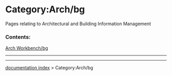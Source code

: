 # Category:Arch/bg
Pages relating to Architectural and Building Information Management

### Contents:

[Arch Workbench/bg](Arch_Workbench/bg.md)

_ _ _

---
[documentation index](../README.md) > Category:Arch/bg

